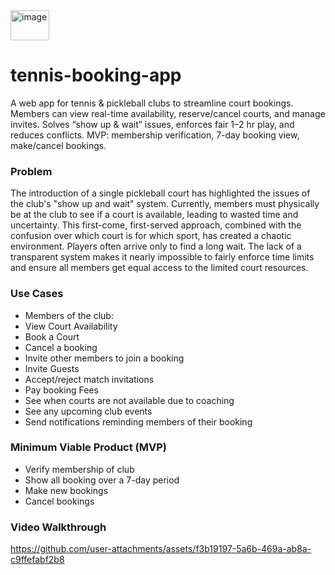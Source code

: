 <img width="62" height="48" alt="image" src="https://github.com/user-attachments/assets/3882dbdd-2ab8-4acf-9aaf-0f6a82b420cb" />

# tennis-booking-app
A web app for tennis &amp; pickleball clubs to streamline court bookings. Members can view real-time availability, reserve/cancel courts, and manage invites. Solves “show up &amp; wait” issues, enforces fair 1–2 hr play, and reduces conflicts. MVP: membership verification, 7-day booking view, make/cancel bookings.

### Problem 
The introduction of a single pickleball court has highlighted the issues of the club's "show up and wait" system. Currently, members must physically be at the club to see if a court is available, leading to wasted time and uncertainty. This first-come, first-served approach, combined with the confusion over which court is for which sport, has created a chaotic environment. Players often arrive only to find a long wait. The lack of a transparent system makes it nearly impossible to fairly enforce time limits and ensure all members get equal access to the limited court resources.


### Use Cases

- Members of the club:
- View Court Availability
- Book a Court
- Cancel a booking
- Invite other members to join a booking
- Invite Guests
- Accept/reject match invitations
- Pay booking Fees
- See when courts are not available due to coaching
- See any upcoming club events
- Send notifications reminding members of their booking 

### Minimum Viable Product (MVP)

- Verify membership of club
- Show all booking over a 7-day period
- Make new bookings
- Cancel bookings

### Video Walkthrough

https://github.com/user-attachments/assets/f3b19197-5a6b-469a-ab8a-c9ffefabf2b8



